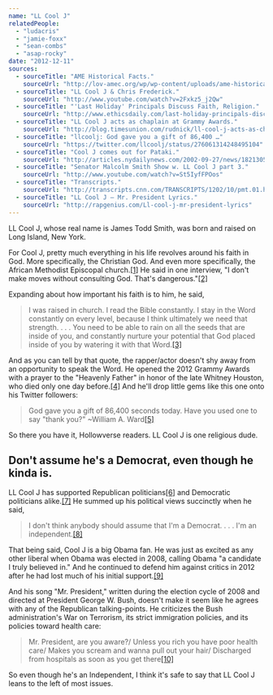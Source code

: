 ```yaml
---
name: "LL Cool J"
relatedPeople:
  - "ludacris"
  - "jamie-foxx"
  - "sean-combs"
  - "asap-rocky"
date: "2012-12-11"
sources:
  - sourceTitle: "AME Historical Facts."
    sourceUrl: "http://lov-amec.org/wp/wp-content/uploads/ame-historical-facts.pdf"
  - sourceTitle: "LL Cool J & Chris Frederick."
    sourceUrl: "http://www.youtube.com/watch?v=2Fxkz5_j2Qw"
  - sourceTitle: "'Last Holiday' Principals Discuss Faith, Religion."
    sourceUrl: "http://www.ethicsdaily.com/last-holiday-principals-discuss-faith-religion-cms-6831"
  - sourceTitle: "LL Cool J acts as chaplain at Grammy Awards."
    sourceUrl: "http://blog.timesunion.com/rudnick/ll-cool-j-acts-as-chaplain-at-grammys/2593/"
  - sourceTitle: "llcoolj: God gave you a gift of 86,400 …"
    sourceUrl: "https://twitter.com/llcoolj/status/276061314248495104"
  - sourceTitle: "Cool J comes out for Pataki."
    sourceUrl: "http://articles.nydailynews.com/2002-09-27/news/18213058_1_pataki-terror-attacks-karenna-gore-schiff"
  - sourceTitle: "Senator Malcolm Smith Show w. LL Cool J part 3."
    sourceUrl: "http://www.youtube.com/watch?v=St5IyfFPOos"
  - sourceTitle: "Transcripts."
    sourceUrl: "http://transcripts.cnn.com/TRANSCRIPTS/1202/10/pmt.01.html"
  - sourceTitle: "LL Cool J – Mr. President Lyrics."
    sourceUrl: "http://rapgenius.com/Ll-cool-j-mr-president-lyrics"
---
```


LL Cool J, whose real name is James Todd Smith, was born and raised on Long Island, New York.

For Cool J, pretty much everything in his life revolves around his faith in God. More specifically, the Christian God. And even more specifically, the African Methodist Episcopal church.<a class="source-citation" href="#http://lov-amec.org/wp/wp-content/uploads/ame-historical-facts.pdf" title="AME Historical Facts.">[1]</a> He said in one interview, "I don't make moves without consulting God. That's dangerous."<a class="source-citation" href="#http://www.youtube.com/watch?v=2Fxkz5_j2Qw" title="LL Cool J &amp; Chris Frederick.">[2]</a>

Expanding about how important his faith is to him, he said,

>I was raised in church. I read the Bible constantly. I stay in the Word constantly on every level, because I think ultimately we need that strength. . . . You need to be able to rain on all the seeds that are inside of you, and constantly nurture your potential that God placed inside of you by watering it with that Word.<a class="source-citation" href="#http://www.ethicsdaily.com/last-holiday-principals-discuss-faith-religion-cms-6831" title="&apos;Last Holiday&apos; Principals Discuss Faith, Religion.">[3]</a>

And as you can tell by that quote, the rapper/actor doesn't shy away from an opportunity to speak the Word. He opened the 2012 Grammy Awards with a prayer to the "Heavenly Father" in honor of the late Whitney Houston, who died only one day before.<a class="source-citation" href="#http://blog.timesunion.com/rudnick/ll-cool-j-acts-as-chaplain-at-grammys/2593/" title="LL Cool J acts as chaplain at Grammy Awards.">[4]</a> And he'll drop little gems like this one onto his Twitter followers:

>God gave you a gift of 86,400 seconds today. Have you used one to say "thank you?" ~William A. Ward<a class="source-citation" href="#https://twitter.com/llcoolj/status/276061314248495104" title="llcoolj: God gave you a gift of 86,400 …">[5]</a>

So there you have it, Hollowverse readers. LL Cool J is one religious dude.


## Don't assume he's a Democrat, even though he kinda is.

LL Cool J has supported Republican politicians<a class="source-citation" href="#http://articles.nydailynews.com/2002-09-27/news/18213058_1_pataki-terror-attacks-karenna-gore-schiff" title="Cool J comes out for Pataki.">[6]</a> and Democratic politicians alike.<a class="source-citation" href="#http://www.youtube.com/watch?v=St5IyfFPOos" title="Senator Malcolm Smith Show w. LL Cool J part 3.">[7]</a> He summed up his political views succinctly when he said,

>I don't think anybody should assume that I'm a Democrat. . . . I'm an independent.<a class="source-citation" href="#http://transcripts.cnn.com/TRANSCRIPTS/1202/10/pmt.01.html" title="Transcripts.">[8]</a>

That being said, Cool J is a big Obama fan. He was just as excited as any other liberal when Obama was elected in 2008, calling Obama "a candidate I truly believed in." And he continued to defend him against critics in 2012 after he had lost much of his initial support.<a class="source-citation" href="#http://transcripts.cnn.com/TRANSCRIPTS/1202/10/pmt.01.html" title="Transcripts.">[9]</a>

And his song "Mr. President," written during the election cycle of 2008 and directed at President George W. Bush, doesn't make it seem like he agrees with any of the Republican talking-points. He criticizes the Bush administration's War on Terrorism, its strict immigration policies, and its policies toward health care:

>Mr. President, are you aware?/ Unless you rich you have poor health care/ Makes you scream and wanna pull out your hair/ Discharged from hospitals as soon as you get there<a class="source-citation" href="#http://rapgenius.com/Ll-cool-j-mr-president-lyrics" title="LL Cool J – Mr. President Lyrics.">[10]</a>

So even though he's an Independent, I think it's safe to say that LL Cool J leans to the left of most issues.